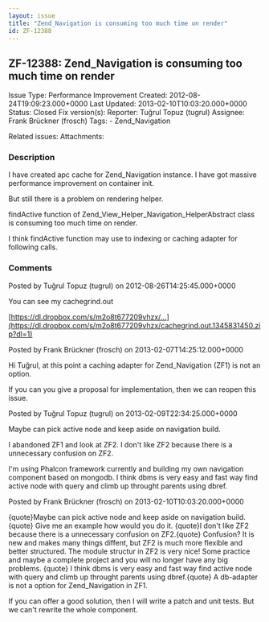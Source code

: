 ```yaml
---
layout: issue
title: "Zend_Navigation is consuming too much time on render"
id: ZF-12388
---
```


ZF-12388: Zend\_Navigation is consuming too much time on render
---------------------------------------------------------------

 Issue Type: Performance Improvement Created: 2012-08-24T19:09:23.000+0000 Last Updated: 2013-02-10T10:03:20.000+0000 Status: Closed Fix version(s): 
 Reporter:  Tuğrul Topuz (tugrul)  Assignee:  Frank Brückner (frosch)  Tags: - Zend\_Navigation
 
 Related issues: 
 Attachments: 
### Description

I have created apc cache for Zend\_Navigation instance. I have got massive performance improvement on container init.

But still there is a problem on rendering helper.

findActive function of Zend\_View\_Helper\_Navigation\_HelperAbstract class is consuming too much time on render.

I think findActive function may use to indexing or caching adapter for following calls.

 

 

### Comments

Posted by Tuğrul Topuz (tugrul) on 2012-08-26T14:25:45.000+0000

You can see my cachegrind.out

[https://dl.dropbox.com/s/m2o8t677209vhzx/…](https://dl.dropbox.com/s/m2o8t677209vhzx/cachegrind.out.1345831450.zip?dl=1)

 

 

Posted by Frank Brückner (frosch) on 2013-02-07T14:25:12.000+0000

Hi Tuğrul, at this point a caching adapter for Zend\_Navigation (ZF1) is not an option.

If you can you give a proposal for implementation, then we can reopen this issue.

 

 

Posted by Tuğrul Topuz (tugrul) on 2013-02-09T22:34:25.000+0000

Maybe can pick active node and keep aside on navigation build.

I abandoned ZF1 and look at ZF2. I don't like ZF2 because there is a unnecessary confusion on ZF2.

I'm using Phalcon framework currently and building my own navigation component based on mongodb. I think dbms is very easy and fast way find active node with query and climb up throught parents using dbref.

 

 

Posted by Frank Brückner (frosch) on 2013-02-10T10:03:20.000+0000

{quote}Maybe can pick active node and keep aside on navigation build.{quote} Give me an example how would you do it. {quote}I don't like ZF2 because there is a unnecessary confusion on ZF2.{quote} Confusion? It is new and makes many things diffent, but ZF2 is much more flexible and better structured. The module structur in ZF2 is very nice! Some practice and maybe a complete project and you will no longer have any big problems. {quote} I think dbms is very easy and fast way find active node with query and climb up throught parents using dbref.{quote} A db-adapter is not a option for Zend\_Navigation in ZF1.

If you can offer a good solution, then I will write a patch and unit tests. But we can't rewrite the whole component.

 

 